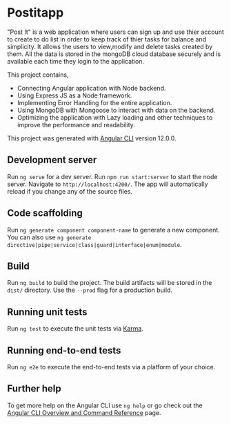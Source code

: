 # Postitapp

"Post It" is a web application where users can sign up and use thier account to create to do list in order to keep track of thier tasks for balance and simplicity. It allows the users to view,modify and delete tasks created by them. All the data is stored in the mongoDB cloud database securely and is available each time they login to the application. 

This project contains,
* Connecting Angular application with Node backend.
* Using Express JS as a Node framework.
* Implementing Error Handling for the entire application.
* Using MongoDB with Mongoose to interact with data on the backend.
* Optimizing the application with Lazy loading and other techniques to improve the performance and readability.

This project was generated with [Angular CLI](https://github.com/angular/angular-cli) version 12.0.0.

## Development server

Run `ng serve` for a dev server. 
Run `npm run start:server` to start the node server.
Navigate to `http://localhost:4200/`. The app will automatically reload if you change any of the source files.


## Code scaffolding

Run `ng generate component component-name` to generate a new component. You can also use `ng generate directive|pipe|service|class|guard|interface|enum|module`.

## Build

Run `ng build` to build the project. The build artifacts will be stored in the `dist/` directory. Use the `--prod` flag for a production build.

## Running unit tests

Run `ng test` to execute the unit tests via [Karma](https://karma-runner.github.io).

## Running end-to-end tests

Run `ng e2e` to execute the end-to-end tests via a platform of your choice.

## Further help

To get more help on the Angular CLI use `ng help` or go check out the [Angular CLI Overview and Command Reference](https://angular.io/cli) page.
